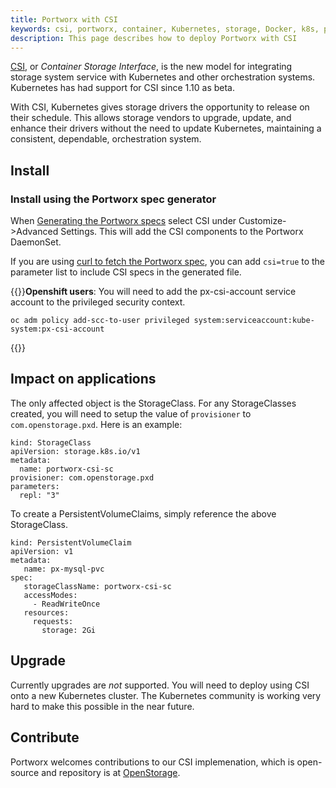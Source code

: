 ```yaml
---
title: Portworx with CSI
keywords: csi, portworx, container, Kubernetes, storage, Docker, k8s, pv, persistent disk
description: This page describes how to deploy Portworx with CSI
---
```


[CSI](https://kubernetes-csi.github.io/), or _Container Storage Interface_, is the new model for integrating storage system service with Kubernetes and other orchestration systems. Kubernetes has had support for CSI since 1.10 as beta.

With CSI, Kubernetes gives storage drivers the opportunity to release on their schedule. This allows storage vendors to upgrade, update, and enhance their drivers without the need to update Kubernetes, maintaining a consistent, dependable, orchestration system.

## Install

### Install using the Portworx spec generator

When [Generating the Portworx specs](https://install.portworx.com/2.0) select CSI under Customize->Advanced Settings. This will add the CSI components to the Portworx DaemonSet.

If you are using [curl to fetch the Portworx spec](/portworx-install-with-kubernetes/px-k8s-spec-curl), you can add `csi=true` to the parameter list to include CSI specs in the generated file.

{{<info>}}**Openshift users**: 
You will need to add the px-csi-account service account to the privileged security context.

```text
oc adm policy add-scc-to-user privileged system:serviceaccount:kube-system:px-csi-account
```
{{</info>}}


## Impact on applications

The only affected object is the StorageClass. For any StorageClasses created, you will need to setup the value of `provisioner` to `com.openstorage.pxd`. Here is an example:

```text
kind: StorageClass
apiVersion: storage.k8s.io/v1
metadata:
  name: portworx-csi-sc
provisioner: com.openstorage.pxd
parameters:
  repl: "3"
```

To create a PersistentVolumeClaims, simply reference the above StorageClass.

```text
kind: PersistentVolumeClaim
apiVersion: v1
metadata:
   name: px-mysql-pvc
spec:
   storageClassName: portworx-csi-sc
   accessModes:
     - ReadWriteOnce
   resources:
     requests:
       storage: 2Gi
```

## Upgrade

Currently upgrades are _not_ supported. You will need to deploy using CSI onto a new Kubernetes cluster. The Kubernetes community is working very hard to make this possible in the near future.

## Contribute

Portworx welcomes contributions to our CSI implemenation, which is open-source and repository is at [OpenStorage](https://github.com/libopenstorage/openstorage).
